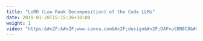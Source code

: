 ```yaml
---
title: "LoRD (Low Rank Decomposition) of the Code LLMs"
date: 2019-01-28T15:15:26+10:00
weight: 1
video: "https:&#x2F;&#x2F;www.canva.com&#x2F;design&#x2F;DAFvutDN8C8&#x2F;view?embed"
---
```

